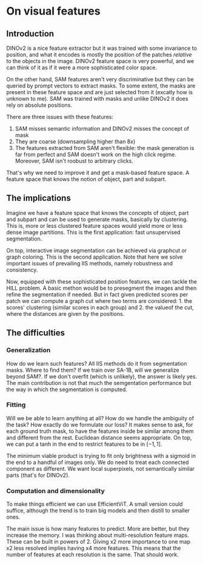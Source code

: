# On visual features

## Introduction
DINOv2 is a nice feature extractor but it was trained with some invariance to position, and what it encodes is mostly the position of the patches _relative_ to the objects in the image. DINOv2 feature space is very powerful, and we can think of it as if it were a more sophisticated color space.

On the other hand, SAM features aren't very discriminative but they can be queried by prompt vectors to extract masks. To some extent, the masks are present in these feature space and are just selected from it (excatly how is unknown to me). SAM was trained with masks and unlike DINOv2 it does rely on absolute positions.

There are three issues with these features:
1. SAM misses semantic information and DINOv2 misses the concept of mask
2. They are coarse (downsampling higher than 8x)
3. The features extracted from SAM aren't flexible: the mask generation is far from perfect and SAM doesn't work on the high click regime. Moreover, SAM isn't roobust to arbitrary clicks.

That's why we need to improve it and get a mask-based feature space. A feature space that knows the notion of object, part and subpart.

## The implications
Imagine we have a feature space that knows the concepts of object, part and subpart and can be used to generate masks, basically by clustering. This is, more or less clustered feature spaces would yield more or less dense image partitions.
This is the first application: fast unsupervised segmentation.

On top, interactive image segmentation can be achieved via graphcut or graph coloring. This is the second application. Note that here we solve important issues of prevailing IIS methods, namely robustness and consistency.

Now, equipped with these sophisticated position features, we can tackle the HILL problem. A basic methon would be to presegment the images and then refine the segmentation if needed. But in fact given predicted scores per patch we can compute a graph cut where two terms are considered: 1. the scores' clustering (similar scores in each group) and 2. the valueof the cut, where the distances are given by the positions.

## The difficulties

### Generalization
How do we learn such features? All IIS methods do it from segmentation masks. Where to find them? If we train over SA-1B, will we generalize beyond SAM?. If we don't overfit (which is unlikely), the answer is likely yes. The main contribution is not that much the semgentation performance but the way in which the segmentation is computed.

### Fitting
Will we be able to learn anything at all? How do we handle the ambiguity of the task? How exactly do we formulate our loss? It makes sense to ask, for each ground truth mask, to have the features inside be similar among them and different from the rest. Euclidean distance seems appropriate. On top, we can put a tanh in the end to restrict features to be in $[-1,1]$.

The minimum viable product is trying to fit only brightness with a sigmoid in the end to a handful of images only. We do need to treat each connected component as different. We want local superpixels, not semantically similar parts (that's for DINOv2).

### Computation and dimensionality
To make things efficient we can use EfficientViT. A small version could suffice, although the trend is to train big models and then distill to smaller ones. 

The main issue is how many features to predict. More are better, but they increase the memory. I was thinking about multi-resolution feature maps. These can be built in powers of 2. Giving x2 more importance to one map x2 less resolved implies having x4 more features. This means that the number of features at each resolution is the same. That should work.

